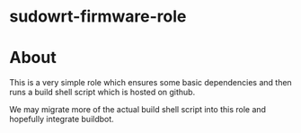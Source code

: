 sudowrt-firmware-role
=============

# About

This is a very simple role which ensures some basic dependencies and then
runs a build shell script which is hosted on github.

We may migrate more of the actual build shell script into this role and
hopefully integrate buildbot.


